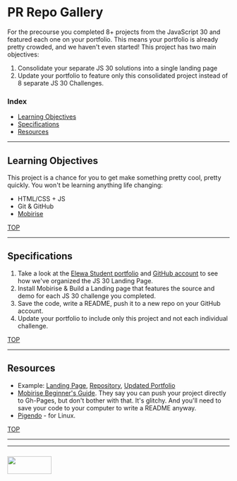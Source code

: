# PR Repo Gallery


For the precourse you completed 8+ projects from the JavaScript 30 and featured each one on your portfolio.  This means your portfolio is already pretty crowded, and we haven't even started!  This project has two main objectives:  
1. Consolidate your separate JS 30 solutions into a single landing page
2. Update your portfolio to feature only this consolidated project instead of 8 separate JS 30 Challenges.



### Index
* [Learning Objectives](#learning-objectives)
* [Specifications](#specification)
* [Resources](#resources)

-------------

## Learning Objectives

This project is a chance for you to get make something pretty cool, pretty quickly.  You won't be learning anything life changing:
* HTML/CSS + JS
* Git & GitHub 
* [Mobirise](https://mobirise.com)



[TOP](#index)

---

## Specifications

1. Take a look at the [Elewa Student portfolio](https://elewa-student.github.io/) and [GitHub account](https://github.com/elewa-student) to see how we've organized the JS 30 Landing Page.
2. Install Mobirise & Build a Landing page that features the source and demo for each JS 30 challenge you completed. 
3. Save the code, write a README, push it to a new repo on your GitHub account.
4. Update your portfolio to include only this project and not each individual challenge.


[TOP](#index)


---

## Resources

* Example:  [Landing Page](https://elewa-student.github.io/JS-30-Landing-Page), [Repository](https://github.com/elewa-student/JS-30-Landing-Page), [Updated Portfolio](https://elewa-student.github.io)
* [Mobirise Beginner's Guide](https://mobirise.com/help/easy-website-builder-mobirise-beginner-guide-163.html).  They say you can push your project directly to Gh-Pages, but don't bother with that.  It's glitchy.  And you'll need to save your code to your computer to write a README anyway.
* [Pigendo](https://pingendo.com) - for Linux. 

[TOP](#index)


___
___
### <a href="http://elewa.education/blog" target="_blank"><img src="https://user-images.githubusercontent.com/18554853/34921062-506450ae-f97d-11e7-875f-6feeb26ad72d.png" width="100" height="40"/></a>